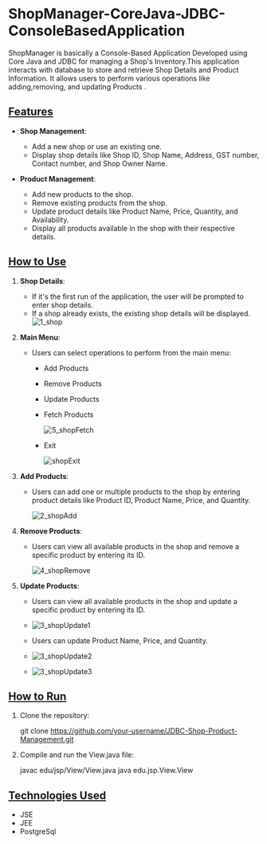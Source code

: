 # ShopManager-CoreJava-JDBC-ConsoleBasedApplication
ShopManager is basically a Console-Based Application Developed using Core Java and JDBC for managing a Shop's Inventory.This application interacts with database to store and retrieve Shop Details and Product Information. It allows users to perform various operations like adding,removing, and updating Products .
## <u><strong>Features</strong></u>

- <strong>Shop Management</strong>:
  - Add a new shop or use an existing one.
  - Display shop details like Shop ID, Shop Name, Address, GST number, Contact number, and Shop Owner Name.

- <strong>Product Management</strong>:
  - Add new products to the shop.
  - Remove existing products from the shop.
  - Update product details like Product Name, Price, Quantity, and Availability.
  - Display all products available in the shop with their respective details.

## <u><strong>How to Use</strong></u>

1. <strong>Shop Details</strong>:
    - If it's the first run of the application, the user will be prompted to enter shop details.
    - If a shop already exists, the existing shop details will be displayed.
      ![1_shop](https://github.com/user-attachments/assets/f803fc75-a239-4418-81c8-06a38692aa5d)
   
2. <strong>Main Menu</strong>:
    - Users can select operations to perform from the main menu:
        - Add Products
        - Remove Products
        - Update Products
        - Fetch Products
          
          ![5_shopFetch](https://github.com/user-attachments/assets/1271e800-d150-4668-95ea-0a5e20376eb0)
        - Exit

          ![shopExit](https://github.com/user-attachments/assets/0ca998d5-12dd-4347-9ca6-6f35442c7c79)

3. <strong>Add Products</strong>:
    - Users can add one or multiple products to the shop by entering product details like Product ID, Product Name, Price, and Quantity.

      ![2_shopAdd](https://github.com/user-attachments/assets/a6d64c54-9fbc-4a19-b248-63fd64a5ab9b)

4. <strong>Remove Products</strong>:
    - Users can view all available products in the shop and remove a specific product by entering its ID.

      ![4_shopRemove](https://github.com/user-attachments/assets/abebf24b-87bd-4541-8d74-3530cd5af680)

5. <strong>Update Products</strong>:
    - Users can view all available products in the shop and update a specific product by entering its ID.

    - ![3_shopUpdate1](https://github.com/user-attachments/assets/4a89d951-63d9-47e8-aa74-7c5115242c1c)
    - Users can update Product Name, Price, and Quantity.
    
    - ![3_shopUpdate2](https://github.com/user-attachments/assets/3064713c-446c-4a8a-8c52-72870d8e87a6)
    - ![3_shopUpdate3](https://github.com/user-attachments/assets/3956f541-262b-4546-ad64-209b84174411)

## <u><strong>How to Run</strong></u>

1. Clone the repository:
    
    git clone https://github.com/your-username/JDBC-Shop-Product-Management.git
    

2. Compile and run the View.java file:
    
    javac edu/jsp/View/View.java
    java edu.jsp.View.View
    

## <u><strong>Technologies Used</strong></u>

- JSE
- JEE
- PostgreSql
